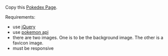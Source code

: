 
Copy this [Pokedex Page](https://pokedex-tg7i.onrender.com/).

Requirements:
- use <a href="https://jquery.com/" target="_blank">jQuery</a>
- use <a href="https://pokeapi.co/" target="_blank">pokemon api</a>
- there are two images. One is to be the background image. The other is a favicon image.
- must be responsive 

